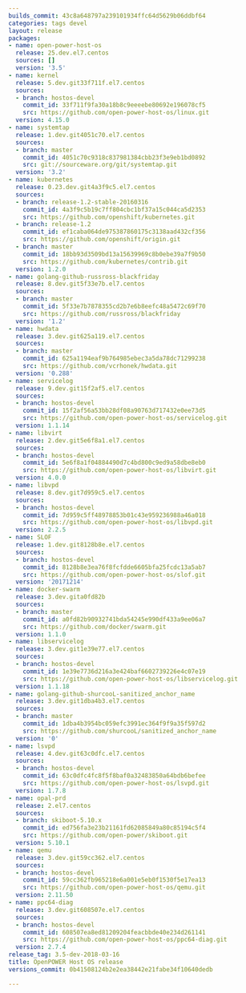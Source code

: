 ```yaml
---
builds_commit: 43c8a648797a239101934ffc64d5629b06ddbf64
categories: tags devel
layout: release
packages:
- name: open-power-host-os
  release: 25.dev.el7.centos
  sources: []
  version: '3.5'
- name: kernel
  release: 5.dev.git33f711f.el7.centos
  sources:
  - branch: hostos-devel
    commit_id: 33f711f9fa30a18b8c9eeeebe80692e196078cf5
    src: https://github.com/open-power-host-os/linux.git
  version: 4.15.0
- name: systemtap
  release: 1.dev.git4051c70.el7.centos
  sources:
  - branch: master
    commit_id: 4051c70c9318c837981384cbb23f3e9eb1bd0892
    src: git://sourceware.org/git/systemtap.git
  version: '3.2'
- name: kubernetes
  release: 0.23.dev.git4a3f9c5.el7.centos
  sources:
  - branch: release-1.2-stable-20160316
    commit_id: 4a3f9c5b19c7ff804cbc1bf37a15c044ca5d2353
    src: https://github.com/openshift/kubernetes.git
  - branch: release-1.2
    commit_id: ef1caba064de975387860175c3138aad432cf356
    src: https://github.com/openshift/origin.git
  - branch: master
    commit_id: 18bb93d3509bd13a15639969c8b0ebe39a7f9b50
    src: https://github.com/kubernetes/contrib.git
  version: 1.2.0
- name: golang-github-russross-blackfriday
  release: 8.dev.git5f33e7b.el7.centos
  sources:
  - branch: master
    commit_id: 5f33e7b7878355cd2b7e6b8eefc48a5472c69f70
    src: https://github.com/russross/blackfriday
  version: '1.2'
- name: hwdata
  release: 3.dev.git625a119.el7.centos
  sources:
  - branch: master
    commit_id: 625a1194eaf9b764985ebec3a5da78dc71299238
    src: https://github.com/vcrhonek/hwdata.git
  version: '0.288'
- name: servicelog
  release: 9.dev.git15f2af5.el7.centos
  sources:
  - branch: hostos-devel
    commit_id: 15f2af56a53bb28df08a90763d717432e0ee73d5
    src: https://github.com/open-power-host-os/servicelog.git
  version: 1.1.14
- name: libvirt
  release: 2.dev.git5e6f8a1.el7.centos
  sources:
  - branch: hostos-devel
    commit_id: 5e6f8a1f04884490d7c4bd800c9ed9a58dbe8eb0
    src: https://github.com/open-power-host-os/libvirt.git
  version: 4.0.0
- name: libvpd
  release: 8.dev.git7d959c5.el7.centos
  sources:
  - branch: hostos-devel
    commit_id: 7d959c5ff48978853b01c43e959236988a46a018
    src: https://github.com/open-power-host-os/libvpd.git
  version: 2.2.5
- name: SLOF
  release: 1.dev.git8128b8e.el7.centos
  sources:
  - branch: hostos-devel
    commit_id: 8128b8e3ea76f8fcfdde6605bfa25fcdc13a5ab7
    src: https://github.com/open-power-host-os/slof.git
  version: '20171214'
- name: docker-swarm
  release: 3.dev.gita0fd82b
  sources:
  - branch: master
    commit_id: a0fd82b90932741bda54245e990df433a9ee06a7
    src: https://github.com/docker/swarm.git
  version: 1.1.0
- name: libservicelog
  release: 3.dev.git1e39e77.el7.centos
  sources:
  - branch: hostos-devel
    commit_id: 1e39e7736d216a3e424baf6602739226e4c07e19
    src: https://github.com/open-power-host-os/libservicelog.git
  version: 1.1.18
- name: golang-github-shurcooL-sanitized_anchor_name
  release: 3.dev.git1dba4b3.el7.centos
  sources:
  - branch: master
    commit_id: 1dba4b3954bc059efc3991ec364f9f9a35f597d2
    src: https://github.com/shurcooL/sanitized_anchor_name
  version: '0'
- name: lsvpd
  release: 4.dev.git63c0dfc.el7.centos
  sources:
  - branch: hostos-devel
    commit_id: 63c0dfc4fc8f5f8baf0a32483850a64bdb6befee
    src: https://github.com/open-power-host-os/lsvpd.git
  version: 1.7.8
- name: opal-prd
  release: 2.el7.centos
  sources:
  - branch: skiboot-5.10.x
    commit_id: ed756fa3e23b21161fd62085849a80c85194c5f4
    src: https://github.com/open-power/skiboot.git
  version: 5.10.1
- name: qemu
  release: 3.dev.git59cc362.el7.centos
  sources:
  - branch: hostos-devel
    commit_id: 59cc362fb965218e6a001e5eb0f1530f5e17ea13
    src: https://github.com/open-power-host-os/qemu.git
  version: 2.11.50
- name: ppc64-diag
  release: 3.dev.git608507e.el7.centos
  sources:
  - branch: hostos-devel
    commit_id: 608507ea8ed81209204feacbbde40e234d261141
    src: https://github.com/open-power-host-os/ppc64-diag.git
  version: 2.7.4
release_tag: 3.5-dev-2018-03-16
title: OpenPOWER Host OS release
versions_commit: 0b41508124b2e2ea38442e21fabe34f10640dedb

---
```

